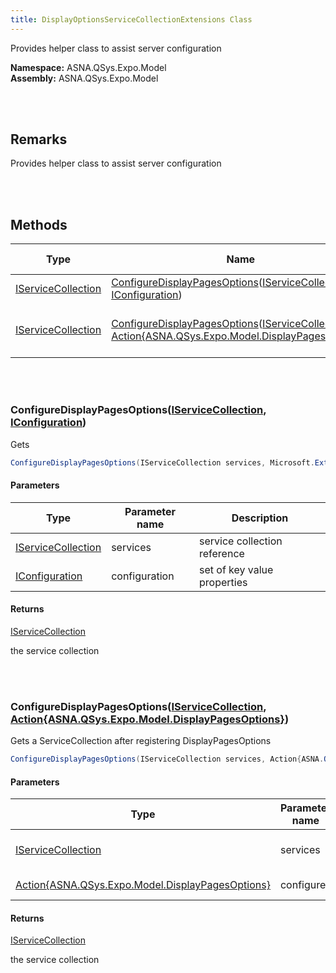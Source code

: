 ```yaml
---
title: DisplayOptionsServiceCollectionExtensions Class
---
```


Provides helper class to assist server configuration

**Namespace:** ASNA.QSys.Expo.Model <br/>
**Assembly:** ASNA.QSys.Expo.Model

<br>
<br>

## Remarks

Provides helper class to assist server configuration

[//]: # ($$TODO: Complete the Remarks section.)

<br>
<br>

## Methods

| Type | Name | Description | Return Description 
| --- | --- | --- | --- 
| [IServiceCollection](https://docs.microsoft.com/en-us/dotnet/api/microsoft.extensions.dependencyinjection.iservicecollection) | [ConfigureDisplayPagesOptions](#configuredisplaypagesoptionsiservicecollection-iconfiguration)([IServiceCollection](https://docs.microsoft.com/en-us/dotnet/api/microsoft.extensions.dependencyinjection.iservicecollection), [IConfiguration]($$TODO-Microsoft.Extensions.Configuration.IConfiguration.html)) | Gets | the service collection
| [IServiceCollection](https://docs.microsoft.com/en-us/dotnet/api/microsoft.extensions.dependencyinjection.iservicecollection) | [ConfigureDisplayPagesOptions](#configuredisplaypagesoptionsiservicecollection-action{asna.qsys.expo.model.displaypagesoptions})([IServiceCollection](https://docs.microsoft.com/en-us/dotnet/api/microsoft.extensions.dependencyinjection.iservicecollection), [Action{ASNA.QSys.Expo.Model.DisplayPagesOptions}]($$TODO-Action{ASNA.QSys.Expo.Model.DisplayPagesOptions}.html)) | Gets a ServiceCollection after registering DisplayPagesOptions | the service collection

<br>
<br>

### ConfigureDisplayPagesOptions([IServiceCollection](https://docs.microsoft.com/en-us/dotnet/api/microsoft.extensions.dependencyinjection.iservicecollection), [IConfiguration]($$TODO-Microsoft.Extensions.Configuration.IConfiguration.html))

Gets

```cs
ConfigureDisplayPagesOptions(IServiceCollection services, Microsoft.Extensions.Configuration.IConfiguration configuration);
```

#### Parameters

| Type | Parameter name | Description
| --- | --- | ---
| [IServiceCollection](https://docs.microsoft.com/en-us/dotnet/api/microsoft.extensions.dependencyinjection.iservicecollection) | services | service collection reference 
| [IConfiguration]($$TODO-Microsoft.Extensions.Configuration.IConfiguration.html) | configuration | set of key value properties 

#### Returns

[IServiceCollection](https://docs.microsoft.com/en-us/dotnet/api/microsoft.extensions.dependencyinjection.iservicecollection)

the service collection


<br>
<br>

### ConfigureDisplayPagesOptions([IServiceCollection](https://docs.microsoft.com/en-us/dotnet/api/microsoft.extensions.dependencyinjection.iservicecollection), [Action{ASNA.QSys.Expo.Model.DisplayPagesOptions}]($$TODO-Action{ASNA.QSys.Expo.Model.DisplayPagesOptions}.html))

Gets a ServiceCollection after registering DisplayPagesOptions

```cs
ConfigureDisplayPagesOptions(IServiceCollection services, Action{ASNA.QSys.Expo.Model.DisplayPagesOptions} configure);
```

#### Parameters

| Type | Parameter name | Description
| --- | --- | ---
| [IServiceCollection](https://docs.microsoft.com/en-us/dotnet/api/microsoft.extensions.dependencyinjection.iservicecollection) | services | contract for collection of services description 
| [Action{ASNA.QSys.Expo.Model.DisplayPagesOptions}]($$TODO-Action{ASNA.QSys.Expo.Model.DisplayPagesOptions}.html) | configure | DisplayPagesOptions action method 

#### Returns

[IServiceCollection](https://docs.microsoft.com/en-us/dotnet/api/microsoft.extensions.dependencyinjection.iservicecollection)

the service collection


<br>
<br>

